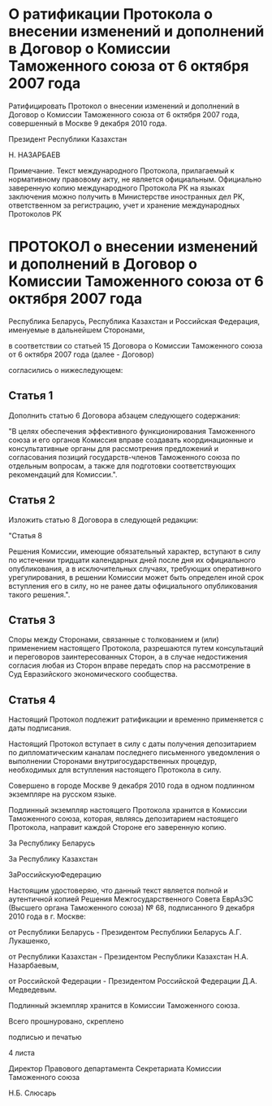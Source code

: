 # О ратификации Протокола о внесении изменений и дополнений в Договор о Комиссии Таможенного союза от 6 октября 2007 года

Ратифицировать Протокол о внесении изменений и дополнений в Договор о Комиссии Таможенного союза от 6 октября 2007 года, совершенный в Москве 9 декабря 2010 года.

Президент Республики Казахстан

Н. НАЗАРБАЕВ

Примечание. Текст международного Протокола, прилагаемый к нормативному правовому акту, не является официальным. Официально заверенную копию международного Протокола РК на языках заключения можно получить в Министерстве иностранных дел РК, ответственном за регистрацию, учет и хранение международных Протоколов РК

# ПРОТОКОЛ о внесении изменений и дополнений в Договор о Комиссии Таможенного союза от 6 октября 2007 года

Республика Беларусь, Республика Казахстан и Российская Федерация, именуемые в дальнейшем Сторонами,

в соответствии со статьей 15 Договора о Комиссии Таможенного союза от 6 октября 2007 года (далее - Договор)

согласились о нижеследующем:

## Статья 1

Дополнить статью 6 Договора абзацем следующего содержания:

"В целях обеспечения эффективного функционирования Таможенного союза и его органов Комиссия вправе создавать координационные и консультативные органы для рассмотрения предложений и согласования позиций государств-членов Таможенного союза по отдельным вопросам, а также для подготовки соответствующих рекомендаций для Комиссии.".

## Статья 2

Изложить статью 8 Договора в следующей редакции:

"Статья 8

Решения Комиссии, имеющие обязательный характер, вступают в силу по истечении тридцати календарных дней после дня их официального опубликования, а в исключительных случаях, требующих оперативного урегулирования, в решении Комиссии может быть определен иной срок вступления его в силу, но не ранее даты официального опубликования такого решения.".

## Статья 3

Споры между Сторонами, связанные с толкованием и (или) применением настоящего Протокола, разрешаются путем консультаций и переговоров заинтересованных Сторон, а в случае недостижения согласия любая из Сторон вправе передать спор на рассмотрение в Суд Евразийского экономического сообщества.

## Статья 4

Настоящий Протокол подлежит ратификации и временно применяется с даты подписания.

Настоящий Протокол вступает в силу с даты получения депозитарием по дипломатическим каналам последнего письменного уведомления о выполнении Сторонами внутригосударственных процедур, необходимых для вступления настоящего Протокола в силу.

Совершено в городе Москве 9 декабря 2010 года в одном подлинном экземпляре на русском языке.

Подлинный экземпляр настоящего Протокола хранится в Комиссии Таможенного союза, которая, являясь депозитарием настоящего Протокола, направит каждой Стороне его заверенную копию.

За Республику Беларусь

За Республику Казахстан

ЗаРоссийскуюФедерацию

Настоящим удостоверяю, что данный текст является полной и аутентичной копией Решения Межгосударственного Совета ЕврАзЭС (Высшего органа Таможенного союза) № 68, подписанного 9 декабря 2010 года в г. Москве:

от Республики Беларусь - Президентом Республики Беларусь А.Г. Лукашенко,

от Республики Казахстан - Президентом Республики Казахстан Н.А. Назарбаевым,

от Российской Федерации - Президентом Российской Федерации Д.А. Медведевым.

Подлинный экземпляр хранится в Комиссии Таможенного союза.

Всего прошнуровано, скреплено

подписью и печатью

4 листа

Директор Правового департамента Секретариата Комиссии Таможенного союза

Н.Б. Слюсарь

